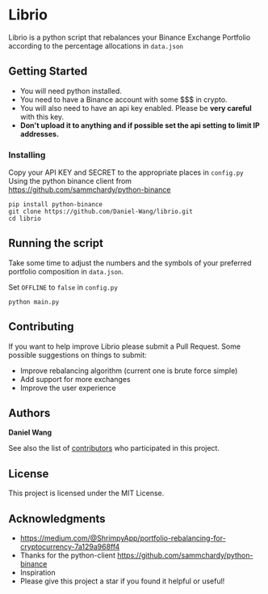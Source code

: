 # Librio

Librio is a python script that rebalances your Binance Exchange Portfolio according to the percentage allocations in `data.json`

## Getting Started


* You will need python installed.
* You need to have a Binance account with some $$$ in crypto.
* You will also need to have an api key enabled. Please be **very careful** with this key.
* **Don't upload it to anything and if possible set the api setting to limit IP addresses.**

### Installing

Copy your API KEY and SECRET to the appropriate places in `config.py` Using the python binance client from https://github.com/sammchardy/python-binance

```
pip install python-binance
git clone https://github.com/Daniel-Wang/librio.git
cd librio
```


## Running the script

Take some time to adjust the numbers and the symbols of your preferred portfolio composition in `data.json`.

Set `OFFLINE` to `false` in `config.py`

```
python main.py
```


## Contributing

If you want to help improve Librio please submit a Pull Request.
Some possible suggestions on things to submit:

* Improve rebalancing algorithm (current one is brute force simple)
* Add support for more exchanges
* Improve the user experience


## Authors

**Daniel Wang**

See also the list of [contributors](https://github.com/your/project/contributors) who participated in this project.

## License

This project is licensed under the MIT License.

## Acknowledgments

* https://medium.com/@ShrimpyApp/portfolio-rebalancing-for-cryptocurrency-7a129a968ff4
* Thanks for the python-client https://github.com/sammchardy/python-binance
* Inspiration
* Please give this project a star if you found it helpful or useful!

